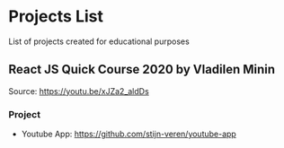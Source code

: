 # Projects List
List of projects created for educational purposes

## React JS Quick Course 2020 by Vladilen Minin 
Source: https://youtu.be/xJZa2_aldDs
### Project 
* Youtube App: https://github.com/stijn-veren/youtube-app
